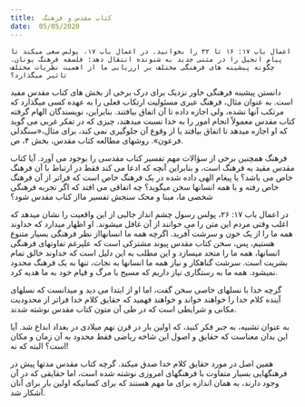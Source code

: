 ```yaml
---
title:  کتاب مقدس و فرهنگ
date:  05/05/2020
---
```


`اعمال باب ۱۷: ۱۶ تا ۳۲ را بخوانید. در اعمال باب ۱۷، پولس سعی میکند تا پیام انجیل را در متنی جدید به شنونده انتقال دهد: فلسفه فرهنگ یونان. چگونه پیشینه های فرهنگی مختلف بر ارزیابی ما از اهمیت نظریات مختلف تاثیر میگذارد؟`

دانستن پیشینه فرهنگی خاور نزدیک برای درک برخی از بخش های کتاب مقدس مفید است. به عنوان مثال، فرهنگ عبری مسئولیت ارتکاب فعلی را به عهده کسی میگذارد که مرتکب آنها نشده، ولی اجازه داده تا آن اتفاق بیافتند. بنابراین، نویسندگان الهام گرفته کتاب مقدس معمولاً انجام امور را به خدا نسبت میدهند، چیزی که در تفکر غربی می گوید که او اجازه میدهد تا اتفاق بیافتد یا از وقوع آن جلوگیری نمی کند، برای مثال،«سنگدلی فرعون». روشهای مطالعه کتاب مقدس، بخش ۴، ص.

فرهنگ همچنین برخی از سؤالات مهم تفسیر کتاب مقدسی را بوجود می آورد. آیا کتاب مقدس مقید به فرهنگ است، و بنابراین آنچه که ادعا می کند فقط در ارتباط با آن فرهنگ خاص می باشد؟ یا پیغام الهی داده شده در یک فرهنگ خاص است که فراتر از آن فرهنگ خاص رفته و با همه انسانها سخن میگوید؟ چه اتفاقی می افتد که اگر تجربه فرهنگی شخصی ما، مبنا و محک سنجش تفسیر مااز کتاب مقدس شود؟

در اعمال باب ۱۷: ۲۶، پولس رسول چشم انداز جالبی از این واقعیت را نشان میدهد که اغلب وقتی مردم این متن را می خوانند از آن غافل میشوند. او اظهار میدارد که خداوند همه ما را از یک خون و سرشت آفرید. اگرچه همه ما انسانهااز نظر فرهنگی بسیار متنوع هستیم، پس، سخن کتاب مقدس پیوند مشترکی است که علیرغم تفاوتهای فرهنگی انسانها، همه ما را متحد میسازد و این مطلب به این دلیل است که خداوند خالق تمام بشریت است. سرشت گناهکار و نیاز همه ما انسانها به نجات، تنها به یک فرهنگ محدود نمیشود. همه ما به رستگاری نیاز داریم که مسیح با مرگ و قیام خود به ما هدیه کرد.

گرچه خدا با نسلهای خاصی سخن گفت، اما او از ابتدا می دید و میدانست که نسلهای آینده کلام خدا را خواهند خواند و خواهند فهمید که حقایق کلام خدا فراتر از محدودیت مکانی و شرایطی است که در طی آن متون کتاب مقدس نوشته شدند.

به عنوان تشبیه، به جبر فکر کنید، که اولین بار در قرن نهم میلادی در بغداد ابداع شد. آیا این بدان معناست که حقایق و اصول این شاخه ریاضی فقط محدود به آن زمان و مکان است؟ البته که نه!

همین اصل در مورد حقایق کلام خدا صدق میکند. گرچه کتاب مقدس مدتها پیش در فرهنگهایی بسیار متفاوت با فرهنگهای امروزی نوشته شده است، اما حقایقی که در آن وجود دارند، به همان اندازه برای ما مهم هستند که برای کسانیکه اولین بار برای آنان آشکار شد.